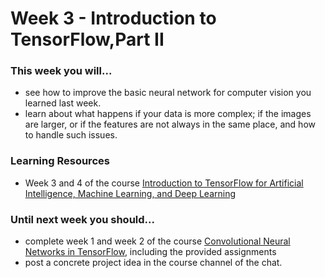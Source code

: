 # Week 3 - Introduction to TensorFlow,Part II

### This week you will...

* see how to improve the basic neural network for computer vision you learned last week.
* learn about what happens if your data is more complex; if the images are larger, or if the features are not always in the same place, and how to handle such issues.

### Learning Resources

* Week 3 and 4 of the course [Introduction to TensorFlow for Artificial Intelligence, Machine Learning, and Deep Learning](https://www.coursera.org/learn/introduction-tensorflow/)

### Until next week you should...

* complete week 1 and week 2 of the course [Convolutional Neural Networks in TensorFlow](https://www.coursera.org/learn/convolutional-neural-networks-tensorflow), including the provided assignments
* post a concrete project idea in the course channel of the chat.

